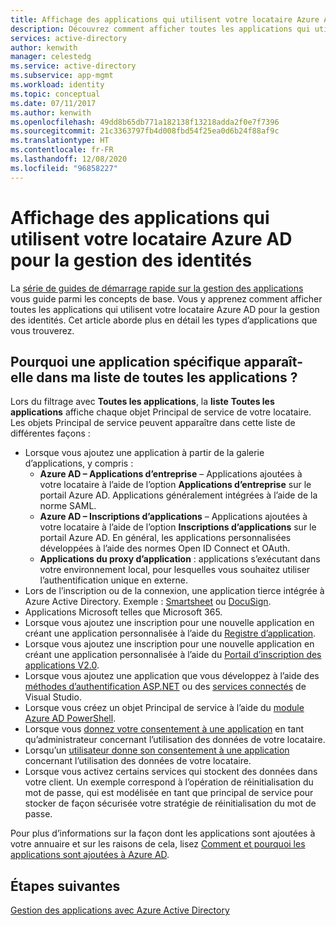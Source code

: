 ```yaml
---
title: Affichage des applications qui utilisent votre locataire Azure Active Directory pour la gestion des identités
description: Découvrez comment afficher toutes les applications qui utilisent votre locataire Azure Active Directory pour la gestion des identités
services: active-directory
author: kenwith
manager: celestedg
ms.service: active-directory
ms.subservice: app-mgmt
ms.workload: identity
ms.topic: conceptual
ms.date: 07/11/2017
ms.author: kenwith
ms.openlocfilehash: 49dd8b65db771a182138f13218adda2f0e7f7396
ms.sourcegitcommit: 21c3363797fb4d008fbd54f25ea0d6b24f88af9c
ms.translationtype: HT
ms.contentlocale: fr-FR
ms.lasthandoff: 12/08/2020
ms.locfileid: "96858227"
---
```

# <a name="viewing-apps-using-your-azure-ad-tenant-for-identity-management"></a>Affichage des applications qui utilisent votre locataire Azure AD pour la gestion des identités
La [série de guides de démarrage rapide sur la gestion des applications](view-applications-portal.md) vous guide parmi les concepts de base. Vous y apprenez comment afficher toutes les applications qui utilisent votre locataire Azure AD pour la gestion des identités. Cet article aborde plus en détail les types d’applications que vous trouverez.

## <a name="why-does-a-specific-application-appear-in-my-all-applications-list"></a>Pourquoi une application spécifique apparaît-elle dans ma liste de toutes les applications ?
Lors du filtrage avec **Toutes les applications**, la **liste** **Toutes les applications** affiche chaque objet Principal de service de votre locataire. Les objets Principal de service peuvent apparaître dans cette liste de différentes façons :
- Lorsque vous ajoutez une application à partir de la galerie d’applications, y compris :
   - **Azure AD – Applications d’entreprise** – Applications ajoutées à votre locataire à l’aide de l’option **Applications d’entreprise** sur le portail Azure AD. Applications généralement intégrées à l’aide de la norme SAML.
   - **Azure AD – Inscriptions d’applications** – Applications ajoutées à votre locataire à l’aide de l’option **Inscriptions d’applications** sur le portail Azure AD. En général, les applications personnalisées développées à l’aide des normes Open ID Connect et OAuth.
   - **Applications du proxy d’application** : applications s’exécutant dans votre environnement local, pour lesquelles vous souhaitez utiliser l’authentification unique en externe.
- Lors de l’inscription ou de la connexion, une application tierce intégrée à Azure Active Directory. Exemple : [Smartsheet](https://app.smartsheet.com/b/home) ou [DocuSign](https://www.docusign.net/member/MemberLogin.aspx).
- Applications Microsoft telles que Microsoft 365.
- Lorsque vous ajoutez une inscription pour une nouvelle application en créant une application personnalisée à l’aide du [Registre d’application](../develop/quickstart-register-app.md).
- Lorsque vous ajoutez une inscription pour une nouvelle application en créant une application personnalisée à l’aide du [Portail d’inscription des applications V2.0](../develop/quickstart-register-app.md).
- Lorsque vous ajoutez une application que vous développez à l’aide des [méthodes d’authentification ASP.NET](https://www.asp.net/visual-studio/overview/2013/creating-web-projects-in-visual-studio#orgauthoptions) ou des [services connectés](https://devblogs.microsoft.com/visualstudio/connecting-to-cloud-services/) de Visual Studio.
- Lorsque vous créez un objet Principal de service à l’aide du [module Azure AD PowerShell](/powershell/azure/active-directory/install-adv2).
- Lorsque vous [donnez votre consentement à une application](../develop/howto-convert-app-to-be-multi-tenant.md) en tant qu’administrateur concernant l’utilisation des données de votre locataire.
- Lorsqu’un [utilisateur donne son consentement à une application](../develop/howto-convert-app-to-be-multi-tenant.md) concernant l’utilisation des données de votre locataire.
- Lorsque vous activez certains services qui stockent des données dans votre client. Un exemple correspond à l’opération de réinitialisation du mot de passe, qui est modélisée en tant que principal de service pour stocker de façon sécurisée votre stratégie de réinitialisation du mot de passe.

Pour plus d’informations sur la façon dont les applications sont ajoutées à votre annuaire et sur les raisons de cela, lisez [Comment et pourquoi les applications sont ajoutées à Azure AD](../develop/active-directory-how-applications-are-added.md).

## <a name="next-steps"></a>Étapes suivantes
[Gestion des applications avec Azure Active Directory](what-is-application-management.md)
